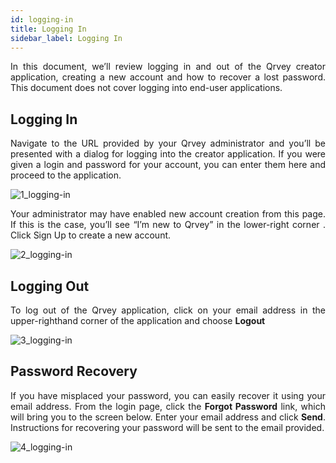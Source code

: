 ```yaml
---
id: logging-in
title: Logging In
sidebar_label: Logging In 
---
```


<div style="text-align: justify">

In this document, we’ll review logging in and out of the Qrvey creator application, creating a new account and how to recover a lost password. This document does not cover logging into end-user applications. 

## Logging In

Navigate to the URL provided by your Qrvey administrator and you’ll be presented with a dialog for logging into the creator application.  If you were given a login and password for your account,  you can enter them here and proceed to the application. 

![1_logging-in](assets/logging-in/1_logging-in.png#thumbnail)

Your administrator may have enabled new account creation from this page. If this is the case, you’ll see “I’m new to Qrvey” in the lower-right corner . Click Sign Up to create a new account.  

![2_logging-in](assets/logging-in/2_logging-in.png#thumbnail)

## Logging Out

To log out of the Qrvey application, click on your email address in the upper-righthand corner of the application and choose **Logout** 

![3_logging-in](assets/logging-in/3_logging-in.png#thumbnail)

## Password Recovery 
If you have misplaced your password, you can easily recover it using your email address. From the login page, click the **Forgot Password** link, which will bring you to the screen below.  Enter your email address and click **Send**. Instructions for recovering your password will be sent to the email provided. 

![4_logging-in](assets/logging-in/4_logging-in.png#thumbnail)





